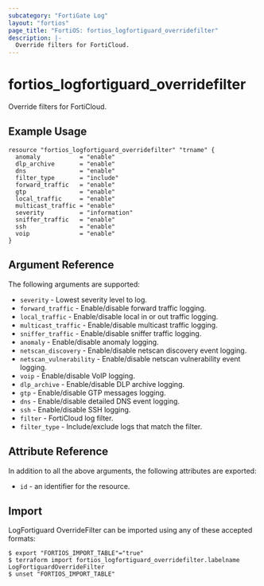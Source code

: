 ```yaml
---
subcategory: "FortiGate Log"
layout: "fortios"
page_title: "FortiOS: fortios_logfortiguard_overridefilter"
description: |-
  Override filters for FortiCloud.
---
```


# fortios_logfortiguard_overridefilter
Override filters for FortiCloud.

## Example Usage

```hcl
resource "fortios_logfortiguard_overridefilter" "trname" {
  anomaly           = "enable"
  dlp_archive       = "enable"
  dns               = "enable"
  filter_type       = "include"
  forward_traffic   = "enable"
  gtp               = "enable"
  local_traffic     = "enable"
  multicast_traffic = "enable"
  severity          = "information"
  sniffer_traffic   = "enable"
  ssh               = "enable"
  voip              = "enable"
}
```

## Argument Reference


The following arguments are supported:

* `severity` - Lowest severity level to log.
* `forward_traffic` - Enable/disable forward traffic logging.
* `local_traffic` - Enable/disable local in or out traffic logging.
* `multicast_traffic` - Enable/disable multicast traffic logging.
* `sniffer_traffic` - Enable/disable sniffer traffic logging.
* `anomaly` - Enable/disable anomaly logging.
* `netscan_discovery` - Enable/disable netscan discovery event logging.
* `netscan_vulnerability` - Enable/disable netscan vulnerability event logging.
* `voip` - Enable/disable VoIP logging.
* `dlp_archive` - Enable/disable DLP archive logging.
* `gtp` - Enable/disable GTP messages logging.
* `dns` - Enable/disable detailed DNS event logging.
* `ssh` - Enable/disable SSH logging.
* `filter` - FortiCloud log filter.
* `filter_type` - Include/exclude logs that match the filter.


## Attribute Reference

In addition to all the above arguments, the following attributes are exported:
* `id` - an identifier for the resource.

## Import

LogFortiguard OverrideFilter can be imported using any of these accepted formats:
```
$ export "FORTIOS_IMPORT_TABLE"="true"
$ terraform import fortios_logfortiguard_overridefilter.labelname LogFortiguardOverrideFilter
$ unset "FORTIOS_IMPORT_TABLE"
```
